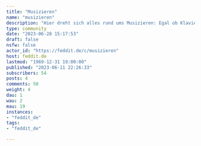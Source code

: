 ```yaml
---
title: "Musizieren" 
name: "musizieren"
description: "Hier dreht sich alles rund ums Musizieren: Egal ob Klavier, Gitarre, Synthesizer, DAW, DJing, oder singen in der Dusche.Dies soll ein Platz für Fragen, Feedback, Tipps & Tricks, aber auch einfach für den lockeren Austausch sein.Ihr könnt natürlich auch gerne eigene Songs / Produktionen reinstellen, aber bitte in handelsüblichen Mengen. P.S.: Ich hab nichts mit dem Subreddit r/MusizierenDE zu tun."
type: community
date: "2023-06-28 15:17:53"
draft: false
nsfw: false
actor_id: "https://feddit.de/c/musizieren"
host: feddit.de
lastmod: "1969-12-31 19:00:00"
published: "2023-06-11 22:26:33"
subscribers: 54
posts: 4
comments: 50
weight: 4
dau: 1
wau: 2
mau: 19
instances:
- "feddit_de"
tags: 
- "feddit_de"

---
```

